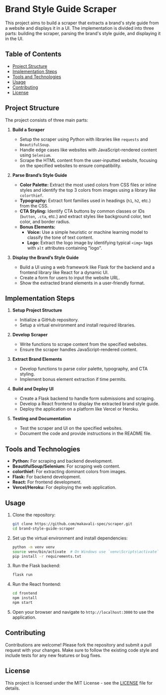# Brand Style Guide Scraper

This project aims to build a scraper that extracts a brand's style guide from a website and displays it in a UI. The implementation is divided into three parts: building the scraper, parsing the brand's style guide, and displaying it in the UI.

## Table of Contents

- [Project Structure](#project-structure)
- [Implementation Steps](#implementation-steps)
- [Tools and Technologies](#tools-and-technologies)
- [Usage](#usage)
- [Contributing](#contributing)
- [License](#license)

## Project Structure

The project consists of three main parts:

1. **Build a Scraper**
    - Setup the scraper using Python with libraries like `requests` and `BeautifulSoup`.
    - Handle edge cases like websites with JavaScript-rendered content using `Selenium`.
    - Scrape the HTML content from the user-inputted website, focusing on the specified websites to ensure compatibility.

2. **Parse Brand’s Style Guide**
    - **Color Palette:** Extract the most used colors from CSS files or inline styles and identify the top 3 colors from images using a library like `colorthief`.
    - **Typography:** Extract font families used in headings (`h1`, `h2`, etc.) from the CSS.
    - **CTA Styling:** Identify CTA buttons by common classes or IDs (`button`, `.cta`, etc.) and extract styles like background color, text color, and border radius.
    - **Bonus Elements:**
        - **Voice:** Use a simple heuristic or machine learning model to classify the tone of text content.
        - **Logo:** Extract the logo image by identifying typical `<img>` tags with `alt` attributes containing "logo".

3. **Display the Brand’s Style Guide**
    - Build a UI using a web framework like Flask for the backend and a frontend library like React for a dynamic UI.
    - Create a form for users to input the website URL.
    - Show the extracted brand elements in a user-friendly format.

## Implementation Steps

1. **Setup Project Structure**
    - Initialize a GitHub repository.
    - Setup a virtual environment and install required libraries.

2. **Develop Scraper**
    - Write functions to scrape content from the specified websites.
    - Ensure the scraper handles JavaScript-rendered content.

3. **Extract Brand Elements**
    - Develop functions to parse color palette, typography, and CTA styling.
    - Implement bonus element extraction if time permits.

4. **Build and Deploy UI**
    - Create a Flask backend to handle form submissions and scraping.
    - Develop a React frontend to display the extracted brand style guide.
    - Deploy the application on a platform like Vercel or Heroku.

5. **Testing and Documentation**
    - Test the scraper and UI on the specified websites.
    - Document the code and provide instructions in the README file.

## Tools and Technologies

- **Python:** For scraping and backend development.
- **BeautifulSoup/Selenium:** For scraping web content.
- **colorthief:** For extracting dominant colors from images.
- **Flask:** For backend development.
- **React:** For frontend development.
- **Vercel/Heroku:** For deploying the web application.

## Usage

1. Clone the repository:
    ```sh
    git clone https://github.com/makavali-spec/scraper.git
    cd brand-style-guide-scraper
    ```

2. Set up the virtual environment and install dependencies:
    ```sh
    python -m venv venv
    source venv/bin/activate  # On Windows use `venv\Scripts\activate`
    pip install -r requirements.txt
    ```

3. Run the Flask backend:
    ```sh
    flask run
    ```

4. Run the React frontend:
    ```sh
    cd frontend
    npm install
    npm start
    ```

5. Open your browser and navigate to `http://localhost:3000` to use the application.

## Contributing

Contributions are welcome! Please fork the repository and submit a pull request with your changes. Make sure to follow the existing code style and include tests for any new features or bug fixes.

## License

This project is licensed under the MIT License - see the [LICENSE](LICENSE) file for details.
